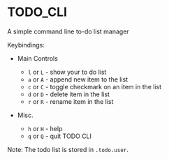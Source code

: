 # TODO_CLI
A simple command line to-do list manager

Keybindings:
  - Main Controls
    - `l` or `L` - show your to do list
    - `a` or `A` - append new item to the list
    - `c` or `C` - toggle checkmark on an item in the list
    - `d` or `D` - delete item in the list
    - `r` or `R` - rename item in the list

  - Misc.
    - `h` or `H` - help
    - `q` or `Q` - quit TODO CLI

Note: The todo list is stored in `.todo.user`.
